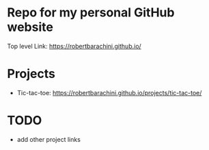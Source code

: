 # Repo for my personal GitHub website

Top level Link: https://robertbarachini.github.io/

# Projects

- Tic-tac-toe: https://robertbarachini.github.io/projects/tic-tac-toe/

# TODO

- add other project links
